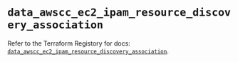 # `data_awscc_ec2_ipam_resource_discovery_association`

Refer to the Terraform Registory for docs: [`data_awscc_ec2_ipam_resource_discovery_association`](https://registry.terraform.io/providers/hashicorp/awscc/0.70.0/docs/data-sources/ec2_ipam_resource_discovery_association).
